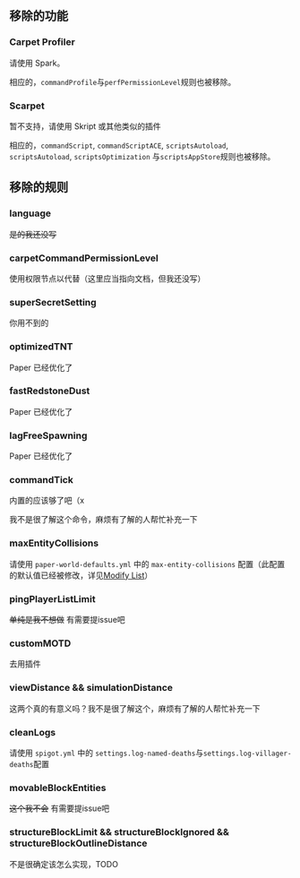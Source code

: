 ## 移除的功能

### Carpet Profiler

请使用 Spark。

相应的，`commandProfile`与`perfPermissionLevel`规则也被移除。

### Scarpet

暂不支持，请使用 Skript 或其他类似的插件

相应的，`commandScript`, `commandScriptACE`, `scriptsAutoload`, `scriptsAutoload`, `scriptsOptimization`
与`scriptsAppStore`规则也被移除。

## 移除的规则

### language

~~是的我还没写~~

### carpetCommandPermissionLevel

使用权限节点以代替（这里应当指向文档，但我还没写）

### superSecretSetting

你用不到的

### optimizedTNT

Paper 已经优化了

### fastRedstoneDust

Paper 已经优化了

### lagFreeSpawning

Paper 已经优化了

### commandTick

内置的应该够了吧（x

我不是很了解这个命令，麻烦有了解的人帮忙补充一下

### maxEntityCollisions

请使用 `paper-world-defaults.yml` 中的 `max-entity-collisions`
配置（此配置的默认值已经被修改，详见[Modify List](./DefaultModifiedConfigList)）

### pingPlayerListLimit

~~单纯是我不想做~~ 有需要提issue吧

### customMOTD

去用插件

### viewDistance && simulationDistance

这两个真的有意义吗？我不是很了解这个，麻烦有了解的人帮忙补充一下

### cleanLogs

请使用 `spigot.yml` 中的 `settings.log-named-deaths`与`settings.log-villager-deaths`配置

### movableBlockEntities

~~这个我不会~~ 有需要提issue吧

### structureBlockLimit && structureBlockIgnored && structureBlockOutlineDistance

不是很确定该怎么实现，TODO